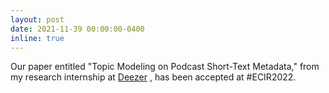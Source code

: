 ```yaml
---
layout: post
date: 2021-11-39 00:00:00-0400
inline: true
---
```


Our paper entitled "Topic Modeling on Podcast Short-Text Metadata," from my research internship at <a href="https://research.deezer.com/">Deezer</a> , has been accepted at #ECIR2022.



 
